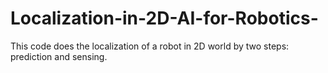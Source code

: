 # Localization-in-2D-AI-for-Robotics-
This code does the localization of a robot in 2D world by two steps: prediction and sensing.
